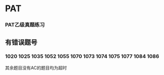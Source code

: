 # PAT
### PAT乙级真题练习
## 有错误题号
### 1020 1025 1035 1052 1055 1070 1073 1074 1075 1077 1084 1086
其余题目没有AC的题目均为超时